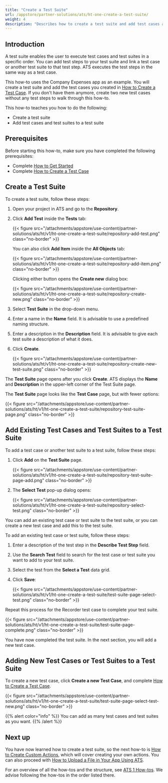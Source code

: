 ```yaml
---
title: "Create a Test Suite"
url: /appstore/partner-solutions/ats/ht-one-create-a-test-suite/
weight: 4
description: "Describes how to create a test suite and add test cases and test suites to your test suite."
---
```


## Introduction

A test suite enables the user to execute test cases and test suites in a specific order. You can add test steps to your test suite and link a test case or another test suite to that test step. ATS executes the test steps in the same way as a test case.

This how-to uses the Company Expenses app as an example. You will create a test suite and add the test cases you created in [How to Create a Test Case](/appstore/partner-solutions/ats/ht-one-create-a-test-case/). If you don't have them anymore, create two new test cases without any test steps to walk through this how-to. 

This how-to teaches you how to do the following:

* Create a test suite
* Add test cases and test suites to a test suite

## Prerequisites

Before starting this how-to, make sure you have completed the following prerequisites:

* Complete [How to Get Started](/appstore/partner-solutions/ats/ht-one-getting-started/)
* Complete [How to Create a Test Case](/appstore/partner-solutions/ats/ht-one-create-a-test-case/)

## Create a Test Suite

To create a test suite, follow these steps:

1. Open your project in ATS and go to the **Repository**.
2. Click **Add Test** inside the **Tests** tab:
    
    {{< figure src="/attachments/appstore/use-content/partner-solutions/ats/ht/v1/ht-one-create-a-test-suite/repository-add-test.png" class="no-border" >}}

    You can also click **Add Item** inside the **All Objects** tab:
    
    {{< figure src="/attachments/appstore/use-content/partner-solutions/ats/ht/v1/ht-one-create-a-test-suite/repository-add-item.png" class="no-border" >}}

    Clicking either button opens the **Create new** dialog box:
    
    {{< figure src="/attachments/appstore/use-content/partner-solutions/ats/ht/v1/ht-one-create-a-test-suite/repository-create-new.png" class="no-border" >}}

3. Select **Test Suite** in the drop-down menu.
4. Enter a name in the **Name** field. It is advisable to use a predefined naming structure.
5. Enter a description in the **Description** field. It is advisable to give each test suite a description of what it does.
6. Click **Create**.
    
    {{< figure src="/attachments/appstore/use-content/partner-solutions/ats/ht/v1/ht-one-create-a-test-suite/repository-create-new-test-suite.png" class="no-border" >}}

The **Test Suite** page opens after you click **Create**. ATS displays the **Name** and **Description** in the upper-left corner of the Test Suite page.

The **Test Suite** page looks like the **Test Case** page, but with fewer options:
    
{{< figure src="/attachments/appstore/use-content/partner-solutions/ats/ht/v1/ht-one-create-a-test-suite/repository-test-suite-page.png" class="no-border" >}}
    
## Add Existing Test Cases and Test Suites to a Test Suite

To add a test case or another test suite to a test suite, follow these steps:

1. Click **Add** on the **Test Suite** page.
    
    {{< figure src="/attachments/appstore/use-content/partner-solutions/ats/ht/v1/ht-one-create-a-test-suite/repository-test-suite-page-add.png" class="no-border" >}}

2. The **Select Test** pop-up dialog opens:
    
    {{< figure src="/attachments/appstore/use-content/partner-solutions/ats/ht/v1/ht-one-create-a-test-suite/repository-select-test.png" class="no-border" >}}

You can add an existing test case or test suite to the test suite, or you can create a new test case and add this to the test suite.
  
To add an existing test case or test suite, follow these steps:

1. Enter a description of the test step in the **Describe Test Step** field.
2. Use the **Search Test** field to search for the test case or test suite you want to add to your test suite.
3. Select the test from the **Select a Test** data grid. 
4. Click **Save**:
    
    {{< figure src="/attachments/appstore/use-content/partner-solutions/ats/ht/v1/ht-one-create-a-test-suite/test-suite-page-select-test.png" class="no-border" >}}

Repeat this process for the Recorder test case to complete your test suite.

{{< figure src="/attachments/appstore/use-content/partner-solutions/ats/ht/v1/ht-one-create-a-test-suite/test-suite-page-complete.png" class="no-border" >}}

You have now completed the test suite. In the next section, you will add a new test case.

## Adding New Test Cases or Test Suites to a Test Suite

To create a new test case, click **Create a new Test Case**, and complete [How to Create a Test Case](/appstore/partner-solutions/ats/ht-one-create-a-test-case/).
    
{{< figure src="/attachments/appstore/use-content/partner-solutions/ats/ht/v1/ht-one-create-a-test-suite/test-suite-page-select-test-new.png" class="no-border" >}}

{{% alert color="info" %}}
You can add as many test cases and test suites as you want. 
{{% /alert %}}

## Next up

You have now learned how to create a test suite, so the next how-to is [How to Create Custom Actions](/appstore/partner-solutions/ats/ht-one-create-custom-actions/), which will cover creating your own actions. You can also proceed with [How to Upload a File in Your App Using ATS](/appstore/partner-solutions/ats/ht-one-upload-file-using-ats/).

For an overview of all the how-tos and the structure, see [ATS 1 How-tos](/appstore/partner-solutions/ats/ht-one/). We advise following the how-tos in the order listed there.
